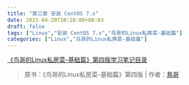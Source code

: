 ```yaml
---
title: "第三章 安装 CentOS 7.x"
date: 2021-04-20T10:20:00+08:03
draft: false
tags: ["Linux","安装 CentOS 7.x","鸟哥的Linux私房菜-基础篇"]
categories: ["Linux","鸟哥的Linux私房菜-基础篇"]
---
```


[《鸟哥的Linux私房菜-基础篇》第四版学习笔记目录](../dir)

> 原书：《鸟哥的Linux私房菜-基础篇》第四版 | 作者：[鳥哥](http://linux.vbird.org/)